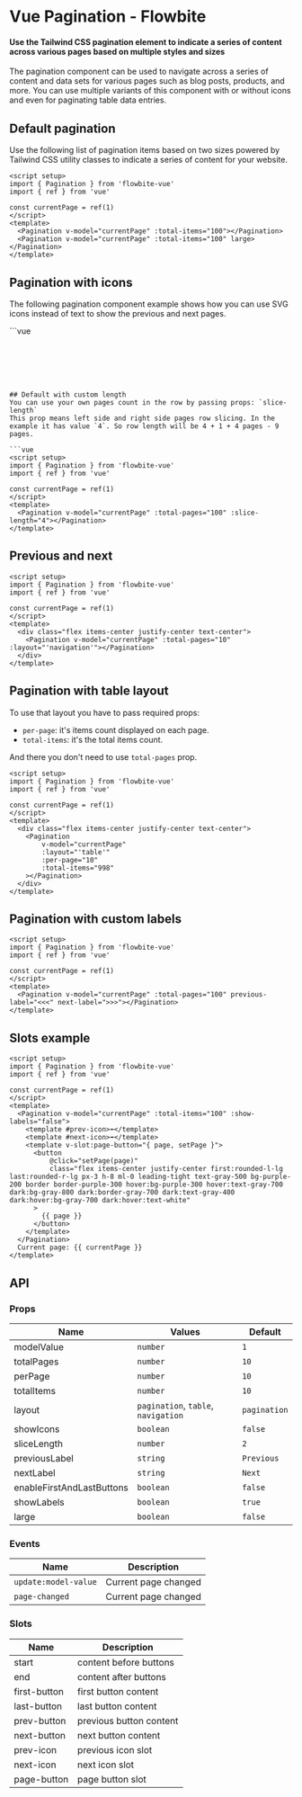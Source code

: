 <script setup>
import FwbPaginationExample from './pagination/examples/FwbPaginationExample.vue'
import FwbPaginationExampleNavigation from './pagination/examples/FwbPaginationExampleNavigation.vue'
import FwbPaginationExampleTable from './pagination/examples/FwbPaginationExampleTable.vue'
import FwbPaginationExampleWithCustomSlice from './pagination/examples/FwbPaginationExampleWithCustomSlice.vue'
import FwbPaginationExampleWithCustomText from './pagination/examples/FwbPaginationExampleWithCustomText.vue'
import FwbPaginationExampleWithIcons from './pagination/examples/FwbPaginationExampleWithIcons.vue'
import PaginationExample from './pagination/examples/PaginationExample.vue';
import PaginationNavigationExample from './pagination/examples/PaginationNavigationExample.vue';
import PaginationTableExample from './pagination/examples/PaginationTableExample.vue';
import PaginationWithIconsExample from './pagination/examples/PaginationWithIconsExample.vue';
import PaginationWithCustomTextExample from './pagination/examples/PaginationWithCustomTextExample.vue';
import PaginationWithCustomSlice from './pagination/examples/PaginationWithCustomSlice.vue';
import PaginationSlotsExample from './pagination/examples/PaginationSlotsExample.vue';
</script>
# Vue Pagination - Flowbite
#### Use the Tailwind CSS pagination element to indicate a series of content across various pages based on multiple styles and sizes
The pagination component can be used to navigate across a series of content and data sets for various pages such as blog posts, products, and more. You can use multiple variants of this component with or without icons and even for paginating table data entries.

## Default pagination
Use the following list of pagination items based on two sizes powered by Tailwind CSS utility classes to indicate a series of content for your website.

<PaginationExample />

```vue
<script setup>
import { Pagination } from 'flowbite-vue'
import { ref } from 'vue'

const currentPage = ref(1)
</script>
<template>
  <Pagination v-model="currentPage" :total-items="100"></Pagination>
  <Pagination v-model="currentPage" :total-items="100" large></Pagination>
</template>
```

## Pagination with icons
The following pagination component example shows how you can use SVG icons instead of text to show the previous and next pages.

<PaginationWithIconsExample />

<fwb-pagination-example />
```vue
<script setup>
import { Pagination } from 'flowbite-vue'
import { ref } from 'vue'

const currentPage = ref(1)
</script>
<template>
  <Pagination v-model="currentPage" :total-pages="100" show-icons></Pagination>
</template>

<script lang="ts" setup>
import { ref } from 'vue'
import { FwbPagination } from 'flowbite-vue'

const currentPage = ref<number>(1)
</script>
```






## Default with custom length
You can use your own pages count in the row by passing props: `slice-length`
This prop means left side and right side pages row slicing. In the example it has value `4`. So row length will be 4 + 1 + 4 pages - 9 pages.

```vue
<script setup>
import { Pagination } from 'flowbite-vue'
import { ref } from 'vue'

const currentPage = ref(1)
</script>
<template>
  <Pagination v-model="currentPage" :total-pages="100" :slice-length="4"></Pagination>
</template>
```

<PaginationWithCustomSlice />

## Previous and next

```vue
<script setup>
import { Pagination } from 'flowbite-vue'
import { ref } from 'vue'

const currentPage = ref(1)
</script>
<template>
  <div class="flex items-center justify-center text-center">
    <Pagination v-model="currentPage" :total-pages="10" :layout="'navigation'"></Pagination>
  </div>
</template>
```

<PaginationNavigationExample />

## Pagination with table layout
To use that layout you have to pass required props: 
- `per-page`: it's items count displayed on each page.
- `total-items`: it's the total items count.

And there you don't need to use `total-pages` prop.

```vue
<script setup>
import { Pagination } from 'flowbite-vue'
import { ref } from 'vue'

const currentPage = ref(1)
</script>
<template>
  <div class="flex items-center justify-center text-center">
    <Pagination
        v-model="currentPage"
        :layout="'table'"
        :per-page="10"
        :total-items="998"
    ></Pagination>
  </div>
</template>
```

<PaginationTableExample />

## Pagination with custom labels

```vue
<script setup>
import { Pagination } from 'flowbite-vue'
import { ref } from 'vue'

const currentPage = ref(1)
</script>
<template>
  <Pagination v-model="currentPage" :total-pages="100" previous-label="<<<" next-label=">>>"></Pagination>
</template>
```
<PaginationWithCustomTextExample />


## Slots example

<PaginationSlotsExample />

```vue
<script setup>
import { Pagination } from 'flowbite-vue'
import { ref } from 'vue'

const currentPage = ref(1)
</script>
<template>
  <Pagination v-model="currentPage" :total-items="100" :show-labels="false">
    <template #prev-icon>⬅️</template>
    <template #next-icon>➡️</template>
    <template v-slot:page-button="{ page, setPage }">
      <button
          @click="setPage(page)"
          class="flex items-center justify-center first:rounded-l-lg last:rounded-r-lg px-3 h-8 ml-0 leading-tight text-gray-500 bg-purple-200 border border-purple-300 hover:bg-purple-300 hover:text-gray-700 dark:bg-gray-800 dark:border-gray-700 dark:text-gray-400 dark:hover:bg-gray-700 dark:hover:text-white"
      >
        {{ page }}
      </button>
    </template>
  </Pagination>
  Current page: {{ currentPage }}
</template>
```

## API

### Props
| Name                      | Values                              | Default      |
|---------------------------|-------------------------------------|--------------|
| modelValue                | `number`                            | `1`          | 
| totalPages                | `number`                            | `10`         |
| perPage                   | `number`                            | `10`         |
| totalItems                | `number`                            | `10`         |
| layout                    | `pagination`, `table`, `navigation` | `pagination` |
| showIcons                 | `boolean`                           | `false`      |
| sliceLength               | `number`                            | `2`          |
| previousLabel             | `string`                            | `Previous`   |
| nextLabel                 | `string`                            | `Next`       |
| enableFirstAndLastButtons | `boolean`                           | `false`      |
| showLabels                | `boolean`                           | `true`       |
| large                     | `boolean`                           | `false`      |

### Events
| Name                 | Description          |
|----------------------|----------------------|
| `update:model-value` | Current page changed |
| `page-changed`       | Current page changed |

### Slots
| Name         | Description             |
|--------------|-------------------------|
| start        | content before buttons  |
| end          | content after buttons   |
| first-button | first button content    |
| last-button  | last button content     |
| prev-button  | previous button content |
| next-button  | next button content     |
| prev-icon    | previous icon slot      |
| next-icon    | next icon slot          |
| page-button  | page button slot        |
